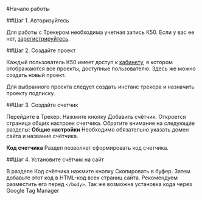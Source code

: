 #Начало работы

##Шаг 1. Авторизуйтесь

Для работы с Трекером необходима учетная запись К50. Если у вас ее нет, <a href="https://passport.k50.ru" target="_blank">зарегистрируйтесь</a>.

##Шаг 2. Создайте проект

Каждый пользователь К50 имеет доступ к <a href="https://cabinet.k50.ru" target="_blank">кабинету</a>, в котором отображаются все проекты, доступные пользователю. Здесь же можно создать новый проект.

Для выбранного проекта следует создать инстанс трекера и назначить проекту подписку.

##Шаг 3. Создайте счетчик

Перейдите в Трекер. Нажмите кнопку Добавить счётчик. Откроется страница общих настроек счетчика.
Обратите внимание на следующие разделы:
**Общие настройки**
  Необходимо обязательно указать домен сайта и название счётчика.
  
**Код счетчика**
  Раздел позволяет сформировать код счетчика.

##Шаг 4. Установите счётчик на сайт

В разделе Код счётчика нажмите кнопку Скопировать в буфер. Затем добавьте этот код в HTML-код всех страниц сайта. Рекомендуем разместить его перед `</body>`.
Так же возможна установка кода через Google Tag Manager
